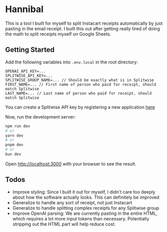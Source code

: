 # Hannibal

This is a tool I built for myself to split Instacart receipts automatically by just pasting in the email receipt. I built this out after getting really tired of doing the math to split receipts myself on Google Sheets.

## Getting Started

Add the following variables into `.env.local` in the root directory:

```
OPENAI_API_KEY=...
SPLITWISE_API_KEY=...
SPLITWISE_GROUP_NAME=... // Should be exactly what is in Splitwise
FIRST_NAME=... // First name of person who paid for receipt, should match Splitwise
LAST_NAME=... // Last name of person who paid for receipt, should match Splitwise
```

You can create a Splitwise API key by registering a new application [here](https://secure.splitwise.com/apps)

Now, run the development server:

```bash
npm run dev
# or
yarn dev
# or
pnpm dev
# or
bun dev
```

Open [http://localhost:3000](http://localhost:3000) with your browser to see the result.

## Todos

- Improve styling: Since I built it out for myself, I didn't care too deeply about how the software actually looks. This can definitely be improved
- Generalize to handle any sort of receipt, not just Instacart
- Generalize to handle splitting complex receipts for any Splitwise group
- Improve OpenAI parsing: We are currently pasting in the entire HTML, which requires a lot more input tokens than necessary. Potentially stripping out the HTML part will help reduce cost.
